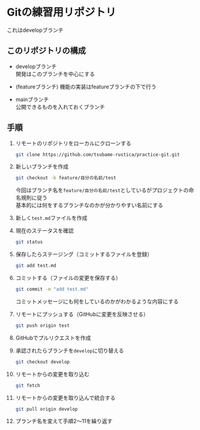 # Gitの練習用リポジトリ
これはdevelopブランチ

## このリポジトリの構成
- developブランチ   
    開発はこのブランチを中心にする

- (featureブランチ)
    機能の実装はfeatureブランチの下で行う
    
- mainブランチ  
    公開できるものを入れておくブランチ

## 手順
1.  リモートのリポジトリをローカルにクローンする
    ```sh
    git clone https://github.com/tsubame-rustica/practice-git.git
    ```

2.  新しいブランチを作成
    ```sh
    git checkout -b feature/自分の名前/test
    ```
    今回はブランチ名を`feature/自分の名前/test`としているがプロジェクトの命名規則に従う  
    基本的には何をするブランチなのかが分かりやすい名前にする

3.  新しく`test.md`ファイルを作成

4. 現在のステータスを確認
    ```sh
    git status
    ```

5.  保存したらステージング（コミットするファイルを登録）
    ```sh
    git add test.md
    ```

6.  コミットする（ファイルの変更を保存する）
    ```sh
    git commit -m "add test.md"
    ```
    コミットメッセージにも何をしているのかがわかるような内容にする

7.  リモートにプッシュする（GitHubに変更を反映させる）
    ```sh
    git push origin test
    ```

8.  GitHubでプルリクエストを作成

9.  承認されたらブランチを`develop`に切り替える
    ```sh
    git checkout develop
    ```

10. リモートからの変更を取り込む
    ```sh
    git fetch
    ```

11. リモートからの変更を取り込んで統合する
    ```sh
    git pull origin develop
    ```

12. ブランチ名を変えて手順2〜11を繰り返す